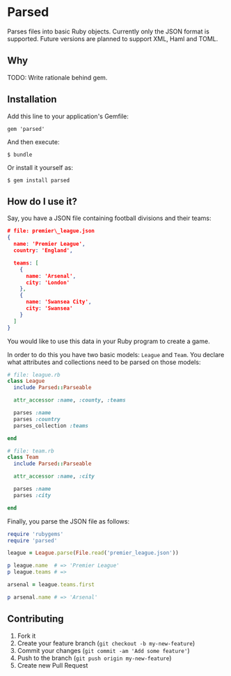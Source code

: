 # Parsed

Parses files into basic Ruby objects. Currently only the JSON format is
supported. Future versions are planned to support XML, Haml and TOML.

## Why

TODO: Write rationale behind gem.

## Installation

Add this line to your application's Gemfile:

    gem 'parsed'

And then execute:

    $ bundle

Or install it yourself as:

    $ gem install parsed

## How do I use it?

Say, you have a JSON file containing football divisions and their teams:

``` json
# file: premier\_league.json
{
  name: 'Premier League',
  country: 'England',

  teams: [
    {
      name: 'Arsenal',
      city: 'London'
    },
    {
      name: 'Swansea City',
      city: 'Swansea'
    }
  ]
}
```

You would like to use this data in your Ruby program to create a game.

In order to do this you have two basic models: `League` and `Team`. You declare
what attributes and collections need to be parsed on those models:

``` ruby
# file: league.rb
class League
  include Parsed::Parseable

  attr_accessor :name, :county, :teams

  parses :name
  parses :country
  parses_collection :teams

end

# file: team.rb
class Team
  include Parsed::Parseable

  attr_accessor :name, :city

  parses :name
  parses :city

end
```

Finally, you parse the JSON file as follows:

``` ruby
require 'rubygems'
require 'parsed'

league = League.parse(File.read('premier_league.json'))

p league.name  # => 'Premier League'
p league.teams # =>

arsenal = league.teams.first

p arsenal.name # => 'Arsenal'
```

## Contributing

1. Fork it
2. Create your feature branch (`git checkout -b my-new-feature`)
3. Commit your changes (`git commit -am 'Add some feature'`)
4. Push to the branch (`git push origin my-new-feature`)
5. Create new Pull Request
